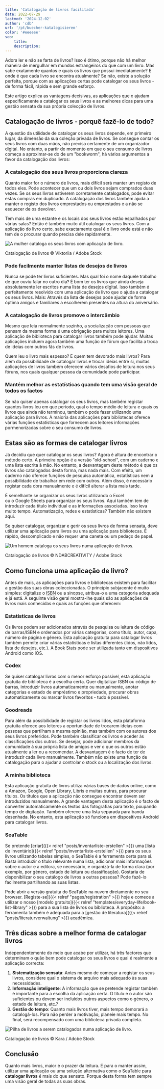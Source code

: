 ```yaml
---
title: 'Catalogação de livros facilitada'
date: 2022-07-29
lastmod: '2024-12-02'
author: 'cdb'
url: '/pt/buecher-katalogisieren'
color: '#eeeeee'
seo:
    title:
    description:
---
```


Adora ler e não se farta de livros? Isso é ótimo, porque não há melhor maneira de mergulhar em mundos estrangeiros do que com um livro. Mas sabe exatamente quantos e quais os livros que possui imediatamente? E onde é que cada livro se encontra atualmente? Se não, existe a solução perfeita, porque com as aplicações certas pode catalogar os seus livros - de forma fácil, rápida e sem grande esforço.

Este artigo explica as vantagens decisivas, as aplicações que o ajudam especificamente a catalogar os seus livros e as melhores dicas para uma gestão sensata da sua própria colecção de livros.

## Catalogação de livros - porquê fazê-lo de todo?

A questão da utilidade de catalogar os seus livros depende, em primeiro lugar, da dimensão da sua coleção privada de livros. Se consegue contar os seus livros com duas mãos, não precisa certamente de um organizador digital. No entanto, a partir do momento em que o seu consumo de livros começa a aproximar-se do de um "bookworm", há vários argumentos a favor da catalogação dos livros:

### A catalogação dos seus livros proporciona clareza

Quanto maior for o número de livros, mais difícil será manter um registo de todos eles. Pode acontecer que um ou dois livros sejam comprados duas vezes. Se os seus livros estiverem corretamente catalogados, pode evitar estas compras em duplicado. A catalogação dos livros também ajuda a manter o registo dos livros emprestados ou emprestados e a não se esquecer de os devolver.

Tem mais de uma estante e os locais dos seus livros estão espalhados por várias salas? Então é também muito útil catalogar os seus livros. Com a aplicação do livro certo, sabe exactamente qual é o livro onde está e não tem de o procurar quando precisa dele rapidamente.

![A mulher cataloga os seus livros com aplicação de livro.](buecher-katalogisieren-frau.jpg)

Catalogação de livros © Viktoriia / Adobe Stock

### Pode facilmente manter listas de desejos de livros

Nunca se pode ter livros suficientes. Mas qual foi o nome daquele trabalho de que ouviu falar no outro dia? É bom ter os livros que ainda deseja absolutamente ler escritos numa lista de desejos digital. Isso também é perfeitamente resolvido com uma aplicação de livro que o ajuda a catalogar os seus livros. Mais: Através da lista de desejos pode ajudar de forma óptima amigos e familiares a escolherem presentes na altura do aniversário.

### A catalogação de livros promove o intercâmbio

Mesmo que leia normalmente sozinho, a socialização com pessoas que pensam da mesma forma é uma obrigação para muitos leitores. Uma aplicação de biblioteca para catalogar livros também pode ajudar. Muitas aplicações incluem agora também uma função de fórum que facilita a troca de ideias com outros fãs de livros.

Quem leu o livro mais espesso? E quem tem devorado mais livros? Para além da possibilidade de catalogar livros e trocar ideias entre si, muitas aplicações de livros também oferecem vários desafios de leitura nos seus fóruns, nos quais qualquer pessoa da comunidade pode participar.

### Mantém melhor as estatísticas quando tem uma visão geral de todos os factos

Se não quiser apenas catalogar os seus livros, mas também registar quantos livros leu em que período, qual o tempo médio de leitura e quais os livros que ainda não terminou, também o pode fazer utilizando uma aplicação para livros. A maioria das aplicações para bibliotecas oferece várias funções estatísticas que fornecem aos leitores informações pormenorizadas sobre o seu consumo de livros.

## Estas são as formas de catalogar livros

Já decidiu que quer catalogar os seus livros? Agora é altura de encontrar o método certo. A primeira opção é a versão "old-school", com um caderno e uma lista escrita à mão. No entanto, a desvantagem deste método é que os livros são catalogados desta forma, mas nada mais. Com efeito, um caderno não oferece funções de pesquisa automática, estatísticas nem a possibilidade de trabalhar em rede com outros. Além disso, é necessário registar cada obra manualmente e é difícil alterar a lista mais tarde.

É semelhante se organizar os seus livros utilizando o Excel  
ou o Google Sheets para organizar os seus livros. Aqui também tem de introduzir cada título individual e as informações associadas. Isso leva muito tempo. Automatização, redes e estatísticas? Também não existem aqui.

Se quiser catalogar, organizar e gerir os seus livros de forma sensata, deve utilizar uma aplicação para livros ou uma aplicação para bibliotecas. É rápido, descomplicado e não requer uma caneta ou um pedaço de papel.

![Um homem cataloga os seus livros numa aplicação de livros.](buecher-katalogisieren-mann.jpg)

Catalogação de livros © NDABCREATIVITY / Adobe Stock

## Como funciona uma aplicação de livro?

Antes de mais, as aplicações para livros e bibliotecas existem para facilitar a gestão das suas obras coleccionadas. O princípio subjacente é muito simples: digitalize o [ISBN](https://de.wikipedia.org/wiki/Internationale_Standardbuchnummer) ou a sinopse, atribua-o a uma categoria adequada e já está. A seguinte visão geral mostra-lhe quais são as aplicações de livros mais conhecidas e quais as funções que oferecem:

### Estatísticas de livros

Os livros podem ser adicionados através de pesquisa ou leitura de código de barras/ISBN e ordenados por várias categorias, como título, autor, capa, número de página e género. Esta aplicação gratuita para catalogar livros também permite criar várias estatísticas e listas diferentes (lidos, não lidos, lista de desejos, etc.). A Book Stats pode ser utilizada tanto em dispositivos Android como iOS.

### Codex

Se quiser catalogar livros com o menor esforço possível, esta aplicação gratuita de biblioteca é a escolha certa. Quer digitalizar ISBN ou código de barras, introduzir livros automaticamente ou manualmente, anotar categorias e estado de empréstimo e propriedade, procurar obras automaticamente ou marcar livros favoritos - tudo é possível.

### Goodreads

Para além da possibilidade de registar os livros lidos, esta plataforma gratuita oferece aos leitores a oportunidade de trocarem ideias com pessoas que partilham a mesma opinião, mas também com os autores dos seus livros preferidos. Pode também classificar os livros e aceder às classificações dos outros. Se desejar, pode adicionar membros da comunidade à sua própria lista de amigos e ver o que os outros estão atualmente a ler ou a recomendar. A desvantagem é o facto de ter de introduzir cada livro manualmente. Também não existe uma função de catalogação para o ajudar a controlar o stock ou a localização dos livros.

### A minha biblioteca

Esta aplicação gratuita de livros utiliza várias bases de dados online, como a Amazon, Google, Open Library, Libris e muitas outras, para procurar títulos. Os títulos que a aplicação não consegue encontrar devem ser introduzidos manualmente. A grande vantagem desta aplicação é o facto de converter automaticamente os textos das fotografias para texto, poupando tempo de digitação. Também oferece uma lista separada para banda desenhada. No entanto, esta aplicação só funciona em dispositivos Android para catalogar livros.

### SeaTable

Se pretende [criar]({{< relref "posts/inventarliste-erstellen" >}}) uma [lista de inventário]({{< relref "posts/inventarliste-erstellen" >}}) para os seus livros utilizando tabelas simples, o SeaTable é a ferramenta certa para si. Basta introduzir o título relevante numa lista, adicionar mais informações sobre o autor e a editora, se necessário, e organizá-la de forma clara (por exemplo, por género, estado de leitura ou classificação). Gostaria de disponibilizar o seu catálogo de livros a outras pessoas? Pode fazê-lo facilmente partilhando as suas listas.

Pode abrir a versão gratuita do SeaTable na nuvem diretamente no seu browser. [Registe-se]({{< relref "pages/registration" >}}) hoje e comece a utilizar o nosso [modelo gratuito]({{< relref "templates/everyday-life/book-list-library" >}}) para a sua lista de livros ou biblioteca. A propósito: a ferramenta também é adequada para a [gestão de literatura]({{< relref "posts/literaturverwaltung" >}}) académica.

## Três dicas sobre a melhor forma de catalogar livros

Independentemente do meio que acabe por utilizar, há três factores que determinam o quão bem pode catalogar os seus livros e qual é realmente a aplicação correcta:

1. **Sistematização sensata**: Antes mesmo de começar a registar os seus livros, considere qual o sistema de arquivo mais adequado às suas necessidades.
2. **Informação inteligente**: A informação que se pretende registar também é importante para a escolha da aplicação certa. O título e o autor são suficientes ou devem ser incluídos outros aspectos como o género, o estado de leitura, etc.?
3. **Gestão do tempo**: Quanto mais livros tiver, mais tempo demorará a catalogá-los. Para não perder a motivação, planeie mais tempo. No final, será recompensado com uma biblioteca privada completa.

![Pilha de livros a serem catalogados numa aplicação de livro.](buecher-stapel.jpg)

Catalogação de livros © Kara / Adobe Stock

## Conclusão

Quanto mais livros, maior é o prazer da leitura. E para o manter assim, utilizar uma aplicação ou uma solução alternativa como o SeaTable para **catalogar livros** é mais do que sensato. Porque desta forma tem sempre uma visão geral de todas as suas obras.
